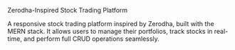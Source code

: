 Zerodha-Inspired Stock Trading Platform

A responsive stock trading platform inspired by Zerodha, built with the MERN stack.
It allows users to manage their portfolios, track stocks in real-time, and perform full CRUD operations seamlessly.
